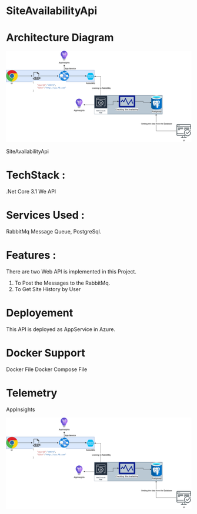# SiteAvailabilityApi

# Architecture Diagram

![Optional Text](Images/siteAvailabilityArch.png)

SiteAvailabilityApi

# TechStack : 
.Net Core 3.1 We API
# Services Used : 
RabbitMq Message Queue, PostgreSql.
# Features : 
There are two Web API is implemented in this Project.

1. To Post the Messages to the RabbitMq.
2. To Get Site History by User 

# Deployement
This API is deployed as AppService in Azure.

# Docker Support

Docker File
Docker Compose File

# Telemetry

AppInsights

![Optional Text](Images/siteAvailabilityArch.png)

